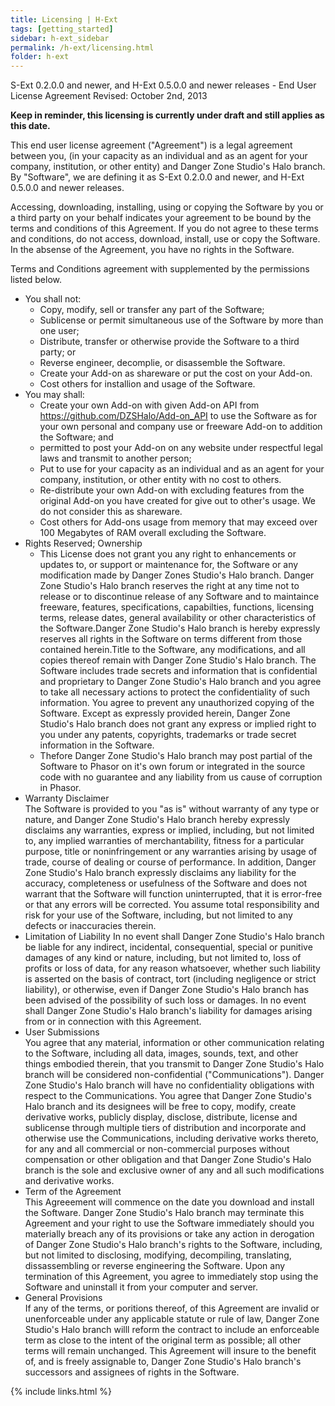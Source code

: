 ```yaml
---
title: Licensing | H-Ext
tags: [getting_started]
sidebar: h-ext_sidebar
permalink: /h-ext/licensing.html
folder: h-ext
---
```


S-Ext 0.2.0.0 and newer, and H-Ext 0.5.0.0 and newer releases - End User License Agreement Revised: October 2nd, 2013

**Keep in reminder, this licensing is currently under draft and still applies as this date.**

This end user license agreement ("Agreement") is a legal agreement between you, (in your capacity as an individual and as an agent for your company, institution, or other entity) and Danger Zone Studio's Halo branch. By "Software", we are defining it as S-Ext 0.2.0.0 and newer, and H-Ext 0.5.0.0 and newer releases.

Accessing, downloading, installing, using or copying the Software by you or a third party on your behalf indicates your agreement to be bound by the terms and conditions of this Agreement. If you do not agree to these terms and conditions, do not access, download, install, use or copy the Software. In the absense of the Agreement, you have no rights in the Software.

Terms and Conditions agreement with supplemented by the permissions listed below.

* You shall not:
  * Copy, modify, sell or transfer any part of the Software;
  * Sublicense or permit simultaneous use of the Software by more than one user;
  * Distribute, transfer or otherwise provide the Software to a third party; or
  * Reverse engineer, decomplie, or disassemble the Software.
  * Create your Add-on as shareware or put the cost on your Add-on.
  * Cost others for installion and usage of the Software.
* You may shall:
  * Create your own Add-on with given Add-on API from https://github.com/DZSHalo/Add-on_API to use the Software as for your own personal and company use or freeware Add-on to addition the Software; and
  * permitted to post your Add-on on any website under respectful legal laws and transmit to another person;
  * Put to use for your capacity as an individual and as an agent for your company, institution, or other entity with no cost to others.
  * Re-distribute your own Add-on with excluding features from the original Add-on you have created for give out to other's usage. We do not consider this as shareware.
  * Cost others for Add-ons usage from memory that may exceed over 100 Megabytes of RAM overall excluding the Software.
* Rights Reserved; Ownership
  * This License does not grant you any right to enhancements or updates to, or support or maintenance for, the Software or any modification made by Danger Zones Studio's Halo branch. Danger Zone Studio's Halo branch reserves the right at any time not to release or to discontinue release of any Software and to maintaince freeware, features, specifications, capabilties, functions, licensing terms, release dates, general availability or other characteristics of the Software.Danger Zone Studio's Halo branch is hereby expressly reserves all rights in the Software on terms different from those contained herein.Title to the Software, any modifications, and all copies thereof remain with Danger Zone Studio's Halo branch. The Software includes trade secrets and information that is confidential and proprietary to Danger Zone Studio's Halo branch and you agree to take all necessary actions to protect the confidentiality of such information. You agree to prevent any unauthorized copying of the Software. Except as expressly provided herein, Danger Zone Studio's Halo branch does not grant any express or implied right to you under any patents, copyrights, trademarks or trade secret information in the Software.
  * Thefore Danger Zone Studio's Halo branch may post partial of the Software to Phasor on it's own forum or integrated in the source code with no guarantee and any liability from us cause of corruption in Phasor.
* Warranty Disclaimer<br/>
  The Software is provided to you "as is" without warranty of any type or nature, and Danger Zone Studio's Halo branch hereby expressly disclaims any warranties, express or implied, including, but not limited to, any implied warranties of merchantability, fitness for a particular purpose, title or noninfringement or any warranties arising by usage of trade, course of dealing or course of performance. In addition, Danger Zone Studio's Halo branch expressly disclaims any liability for the accuracy, completeness or usefulness of the Software and does not warrant that the Software will function uninterrupted, that it is error-free or that any errors will be corrected. You assume total responsibility and risk for your use of the Software, including, but not limited to any defects or inaccuracies therein.
* Limitation of Liability
  In no event shall Danger Zone Studio's Halo branch be liable for any indirect, incidental, consequential, special or punitive damages of any kind or nature, including, but not limited to, loss of profits or loss of data, for any reason whatsoever, whether such liability is asserted on the basis of contract, tort (including negligence or strict liability), or otherwise, even if Danger Zone Studio's Halo branch has been advised of the possibility of such loss or damages. In no event shall Danger Zone Studio's Halo branch's liability for damages arising from or in connection with this Agreement.
* User Submissions<br/>
  You agree that any material, information or other communication relating to the Software, including all data, images, sounds, text, and other things embodied therein, that you transmit to Danger Zone Studio's Halo branch will be considered non-confidential ("Communications"). Danger Zone Studio's Halo branch will have no confidentiality obligations with respect to the Communications. You agree that Danger Zone Studio's Halo branch and its designees will be free to copy, modify, create derivative works, publicly display, disclose, distribute, license and sublicense through multiple tiers of distribution and incorporate and otherwise use the Communications, including derivative works thereto, for any and all commercial or non-commercial purposes without compensation or other obligation and that Danger Zone Studio's Halo branch is the sole and exclusive owner of any and all such modifications and derivative works.
* Term of the Agreement<br/>
  This Agreeement will commence on the date you download and install the Software.
Danger Zone Studio's Halo branch may terminate this Agreement and your right to use the Software immediately should you materially breach any of its provisions or take any action in derogation of Danger Zone Studio's Halo branch's rights to the Software, including, but not limited to disclosing, modifying, decompiling, translating, dissassembling or reverse engineering the Software.
Upon any termination of this Agreement, you agree to immediately stop using the Software and uninstall it from your computer and server.
* General Provisions<br/>
  If any of the terms, or poritions thereof, of this Agreement are invalid or unenforceable under any applicable statute or rule of law, Danger Zone Studio's Halo branch willl reform the contract to include an enforceable term as close to the intent of the original term as possible; all other terms will remain unchanged. This Agreement will insure to the benefit of, and is freely assignable to, Danger Zone Studio's Halo branch's successors and assignees of rights in the Software.

{% include links.html %}
